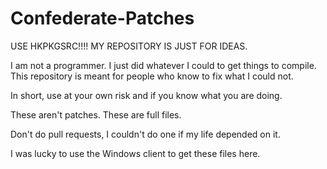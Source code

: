 Confederate-Patches
===================

USE HKPKGSRC!!!! MY REPOSITORY IS JUST FOR IDEAS.

I am not a programmer. I just did whatever I could to get things to compile. 
This repository is meant for people who know to fix what I could not.

In short, use at your own risk and if you know what you are doing.

These aren't patches. These are full files.

Don't do pull requests, I couldn't do one if my life depended on it. 

I was lucky to use the Windows client to get these files here.
